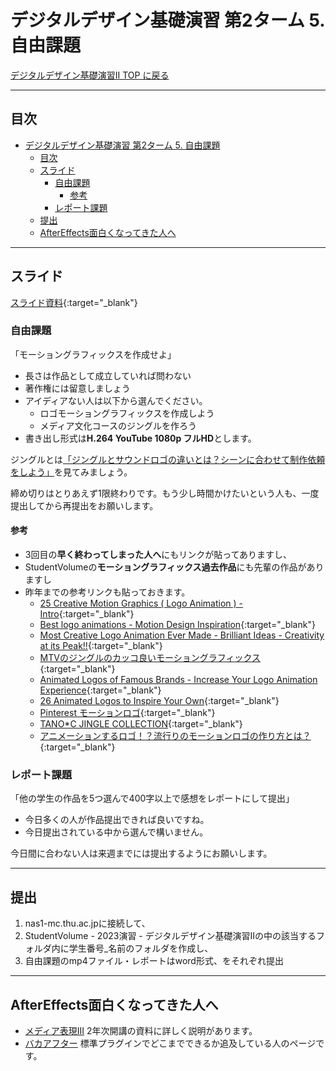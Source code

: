 # デジタルデザイン基礎演習 第2ターム 5. 自由課題

[デジタルデザイン基礎演習II TOP に戻る](./index.md)

---
## 目次

- [デジタルデザイン基礎演習 第2ターム 5. 自由課題](#デジタルデザイン基礎演習-第2ターム-5-自由課題)
  - [目次](#目次)
  - [スライド](#スライド)
    - [自由課題](#自由課題)
      - [参考](#参考)
    - [レポート課題](#レポート課題)
  - [提出](#提出)
  - [AfterEffects面白くなってきた人へ](#aftereffects面白くなってきた人へ)

---

## スライド

[スライド資料](./dd2_05slide.pdf){:target="_blank"}


### 自由課題
「モーショングラフィックスを作成せよ」

- 長さは作品として成立していれば問わない
- 著作権には留意しましょう
- アイディアない人は以下から選んでください。
  - ロゴモーショングラフィックスを作成しよう
  - メディア文化コースのジングルを作ろう
- 書き出し形式は**H.264 YouTube 1080p フルHD**とします。

ジングルとは[「ジングルとサウンドロゴの違いとは？シーンに合わせて制作依頼をしよう」](https://www.g-angle.co.jp/blog/sound/differences-between-jingle-and-sound-logo/)を見てみましょう。

締め切りはとりあえず1限終わりです。もう少し時間かけたいという人も、一度提出してから再提出をお願いします。

#### 参考
- 3回目の**早く終わってしまった人へ**にもリンクが貼ってありますし、
- StudentVolumeの**モーショングラフィックス過去作品**にも先輩の作品がありますし
- 昨年までの参考リンクも貼っておきます。
  - [25 Creative Motion Graphics ( Logo Animation ) - Intro](https://www.youtube.com/watch?v=-2F8ZkJIMq8){:target="_blank"}
  - [Best logo animations - Motion Design Inspiration](https://www.youtube.com/watch?v=nUnkUoBKEfE){:target="_blank"}
  - [Most Creative Logo Animation Ever Made - Brilliant Ideas - Creativity at its Peak!!](https://www.youtube.com/watch?v=UXyxp5zxiVA){:target="_blank"}
  - [MTVのジングルのカッコ良いモーショングラフィックス](http://happyword.net/mtv_motiongraphics/){:target="_blank"}
  - [Animated Logos of Famous Brands - Increase Your Logo Animation Experience](https://www.youtube.com/watch?v=Jm_NYFGS-mQ){:target="_blank"}
  - [26 Animated Logos to Inspire Your Own](https://blog.hubspot.com/marketing/animated-logos){:target="_blank"}
  - [Pinterest モーションロゴ](https://www.pinterest.jp/entcoltd/%E3%83%A2%E3%83%BC%E3%82%B7%E3%83%A7%E3%83%B3%E3%83%AD%E3%82%B4/){:target="_blank"}
  - [TANO*C JINGLE COLLECTION](http://www.tanocblog.net/review/53/){:target="_blank"}
  - [アニメーションするロゴ！？流行りのモーションロゴの作り方とは？](https://logo-design-osaka.com/animation-logo/){:target="_blank"}

### レポート課題
「他の学生の作品を5つ選んで400字以上で感想をレポートにして提出」

- 今日多くの人が作品提出できれば良いですね。
- 今日提出されている中から選んで構いません。

今日間に合わない人は来週までには提出するようにお願いします。




---
## 提出

1. nas1-mc.thu.ac.jpに接続して、
2. StudentVolume - 2023演習 - デジタルデザイン基礎演習IIの中の該当するフォルダ内に学生番号_名前のフォルダを作成し、
3. 自由課題のmp4ファイル・レポートはword形式、をそれぞれ提出

---
## AfterEffects面白くなってきた人へ
- [メディア表現III](https://sammyppr.github.io/2023/MediaRepresentationIII/) 2年次開講の資料に詳しく説明があります。
- [バカアフター](http://baaaf.com/) 標準プラグインでどこまでできるか追及している人のページです。


